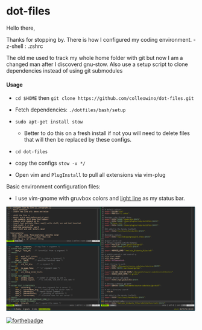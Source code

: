 # dot-files

Hello there,

Thanks for stopping by. There is how I configured my coding environment. - z-shell : .zshrc

The old me used to track my whole home folder with git but now I am a changed man after I discoverd gnu-stow.
Also use a setup script to clone dependencies instead of using git submodules

#### Usage

- `cd $HOME` then `git clone https://github.com/colleowino/dot-files.git`
- Fetch dependencies: `./dotfiles/bash/setup`
- `sudo apt-get install stow`
  - Better to do this on a fresh install if not you will need to delete files that will then be replaced by these configs.
- `cd dot-files`

- copy the configs `stow -v */`

- Open vim and `PlugInstall` to pull all extensions via vim-plug

Basic environment configuration files:

- I use vim-gnome with gruvbox colors and [light line](https://github.com/itchyny/lightline.vim) as my status bar.

![What you should expect](my_config.png)

[![forthebadge](http://forthebadge.com/images/badges/made-with-crayons.svg)](http://forthebadge.com)
